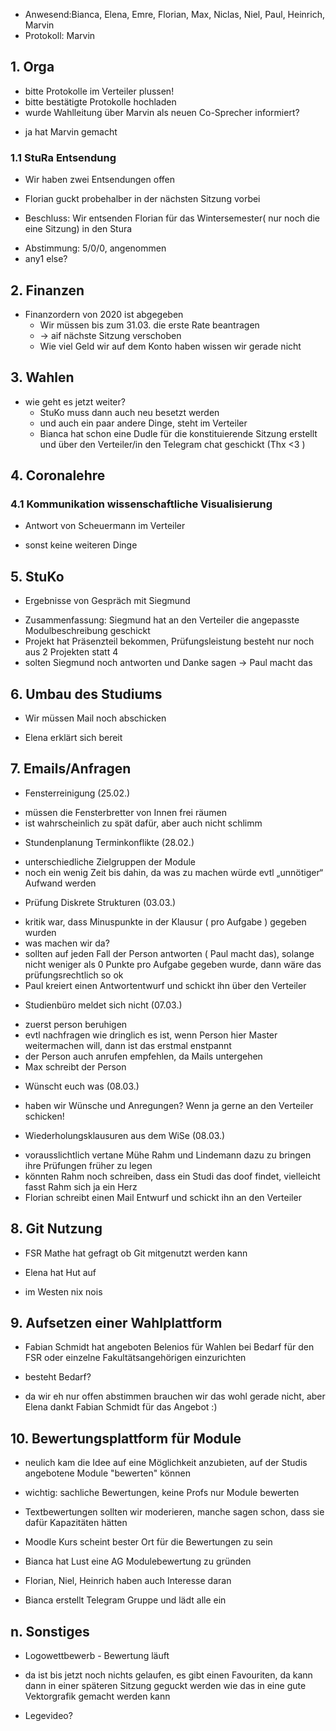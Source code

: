---
---

- Anwesend:Bianca, Elena, Emre, Florian, Max, Niclas, Niel, Paul, Heinrich, Marvin
- Protokoll: Marvin

## 1. Orga

- bitte Protokolle im Verteiler plussen!
- bitte bestätigte Protokolle hochladen
- wurde Wahlleitung über Marvin als neuen Co-Sprecher informiert?

* ja hat Marvin gemacht

### 1.1 StuRa Entsendung

- Wir haben zwei Entsendungen offen

* Florian guckt probehalber in der nächsten Sitzung vorbei

- Beschluss: Wir entsenden Florian für das Wintersemester( nur noch die eine Sitzung) in den Stura

* Abstimmung: 5/0/0, angenommen
* any1 else?

## 2. Finanzen

- Finanzordern von 2020 ist abgegeben
  - Wir müssen bis zum 31.03. die erste Rate beantragen
  - -> aif nächste Sitzung verschoben
  - Wie viel Geld wir auf dem Konto haben wissen wir gerade nicht

## 3. Wahlen

- wie geht es jetzt weiter?
  - StuKo muss dann auch neu besetzt werden
  - und auch ein paar andere Dinge, steht im Verteiler
  - Bianca hat schon eine Dudle für die konstituierende Sitzung erstellt und über den Verteiler/in den Telegram chat geschickt (Thx <3 )

## 4. Coronalehre

### 4.1 Kommunikation wissenschaftliche Visualisierung

- Antwort von Scheuermann im Verteiler

* sonst keine weiteren Dinge

## 5. StuKo

- Ergebnisse von Gespräch mit Siegmund

* Zusammenfassung: Siegmund hat an den Verteiler die angepasste Modulbeschreibung geschickt
* Projekt hat Präsenzteil bekommen, Prüfungsleistung besteht nur noch aus 2 Projekten statt 4
* solten Siegmund noch antworten und Danke sagen -> Paul macht das

## 6. Umbau des Studiums

- Wir müssen Mail noch abschicken

* Elena erklärt sich bereit

## 7. Emails/Anfragen

- Fensterreinigung (25.02.)

* müssen die Fensterbretter von Innen frei räumen
* ist wahrscheinlich zu spät dafür, aber auch nicht schlimm

- Stundenplanung Terminkonflikte (28.02.)

* unterschiedliche Zielgruppen der Module
* noch ein wenig Zeit bis dahin, da was zu machen würde evtl „unnötiger“ Aufwand werden

- Prüfung Diskrete Strukturen (03.03.)

* kritik war, dass Minuspunkte in der Klausur ( pro Aufgabe ) gegeben wurden
* was machen wir da?
* sollten auf jeden Fall der Person antworten ( Paul macht das), solange nicht weniger als 0 Punkte pro Aufgabe gegeben wurde, dann wäre das prüfungsrechtlich so ok
* Paul kreiert einen Antwortentwurf und schickt ihn über den Verteiler

- Studienbüro meldet sich nicht (07.03.)

* zuerst person beruhigen
* evtl nachfragen wie dringlich es ist, wenn Person hier Master weitermachen will, dann ist das erstmal enstpannt
* der Person auch anrufen empfehlen, da Mails untergehen
* Max schreibt der Person

- Wünscht euch was (08.03.)

* haben wir Wünsche und Anregungen? Wenn ja gerne an den Verteiler schicken!

- Wiederholungsklausuren aus dem WiSe (08.03.)

* vorausslichtlich vertane Mühe Rahm und Lindemann dazu zu bringen ihre Prüfungen früher zu legen
* könnten Rahm noch schreiben, dass ein Studi das doof findet, vielleicht fasst Rahm sich ja ein Herz
* Florian schreibt einen Mail Entwurf und schickt ihn an den Verteiler

## 8. Git Nutzung

- FSR Mathe hat gefragt ob Git mitgenutzt werden kann

- Elena hat Hut auf

* im Westen nix nois

## 9. Aufsetzen einer Wahlplattform

- Fabian Schmidt hat angeboten Belenios für Wahlen bei Bedarf für den FSR oder einzelne Fakultätsangehörigen einzurichten

- besteht Bedarf?

* da wir eh nur offen abstimmen brauchen wir das wohl gerade nicht, aber Elena dankt Fabian Schmidt für das Angebot :)

## 10. Bewertungsplattform für Module

- neulich kam die Idee auf eine Möglichkeit anzubieten, auf der Studis angebotene Module "bewerten" können

- wichtig: sachliche Bewertungen, keine Profs nur Module bewerten
- Textbewertungen sollten wir moderieren, manche sagen schon, dass sie dafür Kapazitäten hätten
- Moodle Kurs scheint bester Ort für die Bewertungen zu sein
- Bianca hat Lust eine AG Modulebewertung zu gründen
- Florian, Niel, Heinrich haben auch Interesse daran

* Bianca erstellt Telegram Gruppe und lädt alle ein

## n. Sonstiges

- Logowettbewerb - Bewertung läuft

* da ist bis jetzt noch nichts gelaufen, es gibt einen Favouriten, da kann dann in einer späteren Sitzung geguckt werden wie das in eine gute Vektorgrafik gemacht werden kann

- Legevideo?
